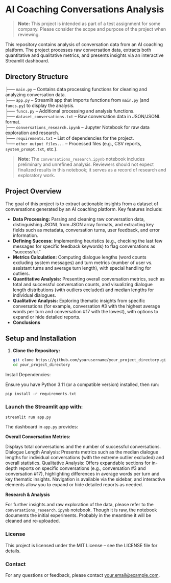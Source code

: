 # AI Coaching Conversations Analysis

> **Note:** This project is intended as part of a test assignment for some company. Please consider the scope and purpose 
> of the project when reviewing.

This repository contains analysis of conversation data from an AI coaching platform. The project processes
raw conversation data, extracts both quantitative and qualitative metrics, and presents insights via an interactive 
Streamlit dashboard.

## Directory Structure

├── `main.py` – Contains data processing functions for cleaning and analyzing conversation data.  
├── `app.py` – Streamlit app that imports functions from `main.py` (and `funcs.py`) to display the analysis.  
├── `funcs.py` – Additional processing and analysis functions.  
├── `dataset_conversations.txt` – Raw conversation data in JSON/JSONL format.  
├── `conversations_research.ipynb` – Jupyter Notebook for raw data exploration and research.  
├── `requirements.txt` – List of dependencies for the project.  
└── `other output files...` – Processed files (e.g., CSV reports, `system_prompt.txt`, etc.).


> **Note:** The `conversations_research.ipynb`  notebook includes preliminary and 
> unrefined analysis. Reviewers should not expect finalized results in this notebook; it serves as a record of research 
> and exploratory work.

## Project Overview

The goal of this project is to extract actionable insights from a dataset of conversations generated by an AI coaching platform. Key features include:

- **Data Processing:** Parsing and cleaning raw conversation data, distinguishing JSONL from JSON array formats, and extracting key fields such as metadata, conversation turns, user feedback, and error information.
- **Defining Success:** Implementing heuristics (e.g., checking the last few messages for specific feedback keywords) to flag conversations as “successful.”
- **Metrics Calculation:** Computing dialogue lengths (word counts excluding system messages) and turn metrics (number of user vs. assistant turns and average turn length), with special handling for outliers.
- **Quantitative Analysis:** Presenting overall conversation metrics, such as total and successful conversation counts, and visualizing dialogue length distributions (with outliers excluded) and median lengths for individual dialogues.
- **Qualitative Analysis:** Exploring thematic insights from specific conversations (for example, conversation #3 with the highest average words per turn and conversation #17 with the lowest), with options to expand or hide detailed reports.
- **Conclusions**

## Setup and Installation

1. **Clone the Repository:**

   ```bash
   git clone https://github.com/yourusername/your_project_directory.git
   cd your_project_directory
   
Install Dependencies:

Ensure you have Python 3.11 (or a compatible version) installed, then run:

`pip install -r requirements.txt`

### Launch the Streamlit app with:

`streamlit run app.py`

The dashboard in `app.py` provides:

**Overall Conversation Metrics:** 

Displays total conversations and the number of successful conversations.
Dialogue Length Analysis: Presents metrics such as the median dialogue lengths for individual conversations (with the extreme outlier excluded) and overall statistics.
Qualitative Analysis: Offers expandable sections for in-depth reports on specific conversations (e.g., conversation #3 and conversation #17), highlighting differences in average words per turn and key thematic insights.
Navigation is available via the sidebar, and interactive elements allow you to expand or hide detailed reports as needed.

**Research & Analysis**

For further insights and raw exploration of the data, please refer to the `conversations_research.ipynb` notebook. Though it is raw,
the notebook documents the initial experiments. Probably in the meantime it will be cleaned and re-uploaded. 


### License

This project is licensed under the MIT License – see the LICENSE file for details.

### Contact
For any questions or feedback, please contact your.email@example.com.
